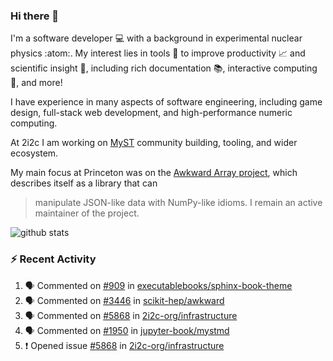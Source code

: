 ### Hi there 👋 

I'm a software developer 💻 with a background in experimental nuclear physics :atom:. My interest lies in tools :wrench: to improve productivity :chart_with_upwards_trend: and scientific insight :telescope:, including rich documentation 📚, interactive computing 🧮, and more! 

I have experience in many aspects of software engineering, including game design, full-stack web development, and high-performance numeric computing. 

At 2i2c I am working on [MyST](https://github.com/jupyter-book/mystmd) community building, tooling, and wider ecosystem. 

My main focus at Princeton was on the [Awkward Array project](awkward-array.org/), which describes itself as a library that can 
> manipulate JSON-like data with NumPy-like idioms. I remain an active maintainer of the project. 

![github stats](https://github-readme-stats.vercel.app/api?username=agoose77&show_icons=true&hide_rank=true&hide_title=true&bg_color=30,e76445,904e95&text_color=efe3ec&icon_color=efe3ec)
<!--
**agoose77/agoose77** is a ✨ _special_ ✨ repository because its `README.md` (this file) appears on your GitHub profile.

Here are some ideas to get you started:

- 🔭 I’m currently working on ...
- 🌱 I’m currently learning ...
- 👯 I’m looking to collaborate on ...
- 🤔 I’m looking for help with ...
- 💬 Ask me about ...
- 📫 How to reach me: ...
- 😄 Pronouns: ...
- ⚡ Fun fact: ...
-->

### :zap: Recent Activity

<!--START_SECTION:activity-->
1. 🗣 Commented on [#909](https://github.com/executablebooks/sphinx-book-theme/pull/909#issuecomment-2785782531) in [executablebooks/sphinx-book-theme](https://github.com/executablebooks/sphinx-book-theme)
2. 🗣 Commented on [#3446](https://github.com/scikit-hep/awkward/pull/3446#issuecomment-2784745713) in [scikit-hep/awkward](https://github.com/scikit-hep/awkward)
3. 🗣 Commented on [#5868](https://github.com/2i2c-org/infrastructure/issues/5868#issuecomment-2784743736) in [2i2c-org/infrastructure](https://github.com/2i2c-org/infrastructure)
4. 🗣 Commented on [#1950](https://github.com/jupyter-book/mystmd/pull/1950#issuecomment-2784561624) in [jupyter-book/mystmd](https://github.com/jupyter-book/mystmd)
5. ❗ Opened issue [#5868](https://github.com/2i2c-org/infrastructure/issues/5868) in [2i2c-org/infrastructure](https://github.com/2i2c-org/infrastructure)
<!--END_SECTION:activity-->
